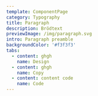```yaml
---
template: ComponentPage
category: Typography
title: Paragraph
description: Brödtext
previewImage: /img/paragraph.svg
intro: Paragraph preamble
backgroundColor: '#f3f3f3'
tabs:
  - content: ghgh
    name: Design
  - content: ghgh
    name: Copy
  - content: content code
    name: Code
---
```


